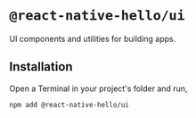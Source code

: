 # `@react-native-hello/ui`

UI components and utilities for building apps.

## Installation

Open a Terminal in your project's folder and run,

```sh
npm add @react-native-hello/ui
```
